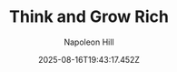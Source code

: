 ---
title: "Think and Grow Rich"
date: "2025-08-16T19:43:17.452Z"
author: "Napoleon Hill"
read_year: "NO"
recommendation: '3'
url: /bookshelf/think-and-grow-rich
---